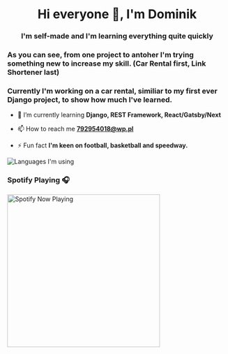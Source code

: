 <h1 align="center">Hi everyone 👋, I'm Dominik</h1>
<h3 align="center">I'm self-made and I'm learning everything quite quickly</h3>

<h3>As you can see, from one project to antoher I'm trying something new to increase my skill. (Car Rental first, Link Shortener last)</h3>
<h3>Currently I'm working on a car rental, similiar to my first ever Django project, to show how much I've learned.</h3>

- 🌱 I’m currently learning **Django, REST Framework, React/Gatsby/Next**

- 📫 How to reach me **792954018@wp.pl**

- ⚡ Fun fact **I'm keen on football, basketball and speedway.**

![Languages I'm using](https://github-readme-stats.vercel.app/api/top-langs/?username=PiochU19&layout=compact)

### Spotify Playing 🎧

[<img src="https://spotify-now-playing-git-master-piochu19.vercel.app/api/spotify-playing" alt="Spotify Now Playing" width="350" />](https://open.spotify.com/user/f2640c9930b34650b874e851aac40c1f)
